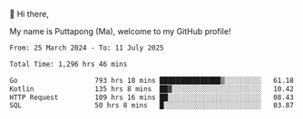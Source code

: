 👋 Hi there,

My name is Puttapong (Ma), welcome to my GitHub profile!

<!--START_SECTION:waka-->

```txt
From: 25 March 2024 - To: 11 July 2025

Total Time: 1,296 hrs 46 mins

Go                   793 hrs 18 mins ███████████████▒░░░░░░░░░   61.18 %
Kotlin               135 hrs 8 mins  ██▓░░░░░░░░░░░░░░░░░░░░░░   10.42 %
HTTP Request         109 hrs 16 mins ██░░░░░░░░░░░░░░░░░░░░░░░   08.43 %
SQL                  50 hrs 8 mins   █░░░░░░░░░░░░░░░░░░░░░░░░   03.87 %
```

<!--END_SECTION:waka-->

